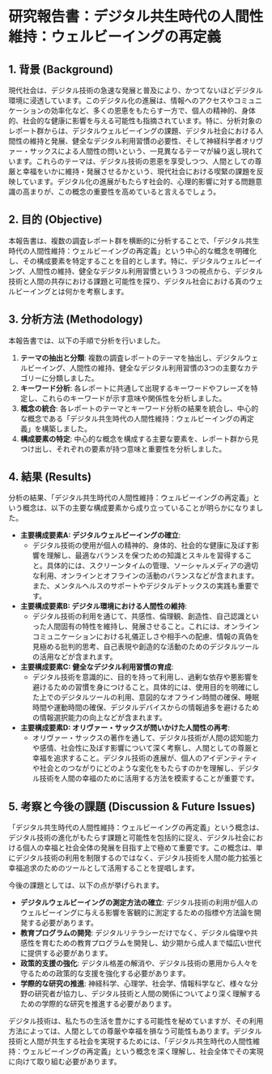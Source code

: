 # 研究報告書：**デジタル共生時代の人間性維持：ウェルビーイングの再定義**

## 1. 背景 (Background)
現代社会は、デジタル技術の急速な発展と普及により、かつてないほどデジタル環境に浸透しています。このデジタル化の進展は、情報へのアクセスやコミュニケーションの効率化など、多くの恩恵をもたらす一方で、個人の精神的、身体的、社会的な健康に影響を与える可能性も指摘されています。特に、分析対象のレポート群からは、デジタルウェルビーイングの課題、デジタル社会における人間性の維持と発展、健全なデジタル利用習慣の必要性、そして神経科学者オリヴァー・サックスによる人間性の問いという、一見異なるテーマが繰り返し現れています。これらのテーマは、デジタル技術の恩恵を享受しつつ、人間としての尊厳と幸福をいかに維持・発展させるかという、現代社会における喫緊の課題を反映しています。デジタル化の進展がもたらす社会的、心理的影響に対する問題意識の高まりが、この概念の重要性を高めていると言えるでしょう。

## 2. 目的 (Objective)
本報告書は、複数の調査レポート群を横断的に分析することで、「デジタル共生時代の人間性維持：ウェルビーイングの再定義」という中心的な概念を明確化し、その構成要素を特定することを目的とします。特に、デジタルウェルビーイング、人間性の維持、健全なデジタル利用習慣という３つの視点から、デジタル技術と人間の共存における課題と可能性を探り、デジタル社会における真のウェルビーイングとは何かを考察します。

## 3. 分析方法 (Methodology)
本報告書では、以下の手順で分析を行いました。

1.  **テーマの抽出と分類**: 複数の調査レポートのテーマを抽出し、デジタルウェルビーイング、人間性の維持、健全なデジタル利用習慣の3つの主要なカテゴリーに分類しました。
2.  **キーワード分析**: 各レポートに共通して出現するキーワードやフレーズを特定し、これらのキーワードが示す意味や関係性を分析しました。
3.  **概念の統合**: 各レポートのテーマとキーワード分析の結果を統合し、中心的な概念である「デジタル共生時代の人間性維持：ウェルビーイングの再定義」を構築しました。
4.  **構成要素の特定**: 中心的な概念を構成する主要な要素を、レポート群から見つけ出し、それぞれの要素が持つ意味と重要性を分析しました。

## 4. 結果 (Results)
分析の結果、「デジタル共生時代の人間性維持：ウェルビーイングの再定義」という概念は、以下の主要な構成要素から成り立っていることが明らかになりました。

-   **主要構成要素A: デジタルウェルビーイングの確立**:
    *   デジタル技術の使用が個人の精神的、身体的、社会的な健康に及ぼす影響を理解し、最適なバランスを保つための知識とスキルを習得すること。具体的には、スクリーンタイムの管理、ソーシャルメディアの適切な利用、オンラインとオフラインの活動のバランスなどが含まれます。また、メンタルヘルスのサポートやデジタルデトックスの実践も重要です。
-   **主要構成要素B: デジタル環境における人間性の維持**:
    *   デジタル技術の利用を通じて、共感性、倫理観、創造性、自己認識といった人間固有の特性を維持し、発展させること。これには、オンラインコミュニケーションにおける礼儀正しさや相手への配慮、情報の真偽を見極める批判的思考、自己表現や創造的な活動のためのデジタルツールの活用などが含まれます。
-   **主要構成要素C: 健全なデジタル利用習慣の育成**:
    *   デジタル技術を意識的に、目的を持って利用し、過剰な依存や悪影響を避けるための習慣を身につけること。具体的には、使用目的を明確にした上でのデジタルツールの利用、意図的なオフライン時間の確保、睡眠時間や運動時間の確保、デジタルデバイスからの情報過多を避けるための情報選択能力の向上などが含まれます。
-   **主要構成要素D: オリヴァー・サックスが問いかけた人間性の再考**:
    *   オリヴァー・サックスの著作を通して、デジタル技術が人間の認知能力や感情、社会性に及ぼす影響について深く考察し、人間としての尊厳と幸福を追求すること。デジタル技術の進展が、個人のアイデンティティや社会とのつながりにどのような変化をもたらすのかを理解し、デジタル技術を人間の幸福のために活用する方法を模索することが重要です。

## 5. 考察と今後の課題 (Discussion & Future Issues)
「デジタル共生時代の人間性維持：ウェルビーイングの再定義」という概念は、デジタル技術の進化がもたらす課題と可能性を包括的に捉え、デジタル社会における個人の幸福と社会全体の発展を目指す上で極めて重要です。この概念は、単にデジタル技術の利用を制限するのではなく、デジタル技術を人間の能力拡張と幸福追求のためのツールとして活用することを提唱します。

今後の課題としては、以下の点が挙げられます。

*   **デジタルウェルビーイングの測定方法の確立**: デジタル技術の利用が個人のウェルビーイングに与える影響を客観的に測定するための指標や方法論を開発する必要があります。
*   **教育プログラムの開発**: デジタルリテラシーだけでなく、デジタル倫理や共感性を育むための教育プログラムを開発し、幼少期から成人まで幅広い世代に提供する必要があります。
*   **政策的支援の強化**: デジタル格差の解消や、デジタル技術の悪用から人々を守るための政策的な支援を強化する必要があります。
*   **学際的な研究の推進**: 神経科学、心理学、社会学、情報科学など、様々な分野の研究者が協力し、デジタル技術と人間の関係についてより深く理解するための学際的な研究を推進する必要があります。

デジタル技術は、私たちの生活を豊かにする可能性を秘めていますが、その利用方法によっては、人間としての尊厳や幸福を損なう可能性もあります。デジタル技術と人間が共生する社会を実現するためには、「デジタル共生時代の人間性維持：ウェルビーイングの再定義」という概念を深く理解し、社会全体でその実現に向けて取り組む必要があります。
